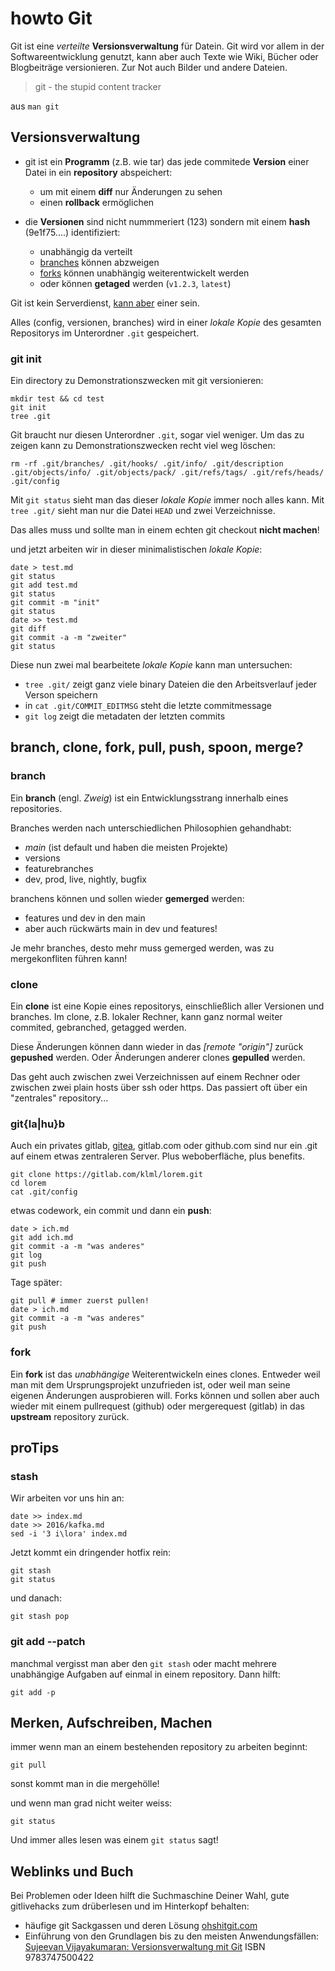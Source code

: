 # howto Git

Git ist eine *verteilte* __Versionsverwaltung__ für Datein.
Git wird vor allem in der Softwareentwicklung genutzt, kann aber auch Texte wie Wiki, Bücher oder Blogbeiträge versionieren.
Zur Not auch Bilder und andere Dateien.

> git - the stupid content tracker

aus `man git`


## Versionsverwaltung

* git ist ein __Programm__ (z.B. wie tar) das jede commitede __Version__ einer Datei in ein __repository__ abspeichert:
  * um mit einem __diff__ nur Änderungen zu sehen
  * einen __rollback__ ermöglichen

* die __Versionen__ sind nicht nummmeriert (123) sondern mit einem __hash__ (9e1f75....) identifiziert:
  * unabhängig da verteilt
  * [branches](#branch) können abzweigen
  * [forks](#fork) können unabhängig weiterentwickelt werden
  * oder können __getaged__ werden (`v1.2.3`, `latest`)

Git ist kein Serverdienst, [kann aber](#gitlahub) einer sein.

Alles (config, versionen, branches) wird in einer _lokale Kopie_ des gesamten Repositorys im Unterordner `.git` gespeichert.


### git init

Ein directory zu Demonstrationszwecken mit git versionieren:

```
mkdir test && cd test
git init
tree .git
```

Git braucht nur diesen Unterordner `.git`, sogar viel weniger.
Um das zu zeigen kann zu Demonstrationszwecken recht viel weg löschen:

```
rm -rf .git/branches/ .git/hooks/ .git/info/ .git/description .git/objects/info/ .git/objects/pack/ .git/refs/tags/ .git/refs/heads/ .git/config
```

Mit `git status` sieht man das dieser _lokale Kopie_ immer noch alles kann.
Mit `tree .git/` sieht man nur die Datei `HEAD` und zwei Verzeichnisse.

Das alles muss und sollte man in einem echten git checkout __nicht machen__!



und jetzt arbeiten wir in dieser minimalistischen _lokale Kopie_:

```
date > test.md
git status
git add test.md
git status
git commit -m "init"
git status
date >> test.md
git diff
git commit -a -m "zweiter"
git status
```

Diese nun zwei mal bearbeitete _lokale Kopie_ kann man untersuchen:

* `tree .git/` zeigt ganz viele binary Dateien die den Arbeitsverlauf jeder Verson speichern
* in `cat .git/COMMIT_EDITMSG` steht die letzte commitmessage
* `git log` zeigt die metadaten der letzten commits



## branch, clone, fork, pull, push, spoon, merge?

### branch

Ein __branch__ (engl. _Zweig_) ist ein Entwicklungsstrang innerhalb eines repositories.

Branches werden nach unterschiedlichen Philosophien gehandhabt:

* *main* (ist default und haben die meisten Projekte)
* versions
* featurebranches
* dev, prod, live, nightly, bugfix

branchens können und sollen wieder __gemerged__ werden:

* features und dev in den main
* aber auch rückwärts main in dev und features!

Je mehr branches, desto mehr muss gemerged werden, was zu mergekonfliten führen kann!

### clone

Ein __clone__ ist eine Kopie eines repositorys, einschließlich aller Versionen und branches.
Im clone, z.B. lokaler Rechner, kann ganz normal weiter commited, gebranched, getagged werden.

Diese Änderungen können dann wieder in das *[remote "origin"]* zurück __gepushed__ werden.
Oder Änderungen anderer clones __gepulled__ werden.

Das geht auch zwischen zwei Verzeichnissen auf einem Rechner oder zwischen zwei plain hosts über ssh oder https.
Das passiert oft über ein "zentrales" repository...

### git{la|hu}b

Auch ein privates gitlab, [gitea](https://gitea.io), gitlab.com oder github.com sind nur ein .git auf einem etwas zentraleren Server.
Plus weboberfläche, plus benefits.

```
git clone https://gitlab.com/klml/lorem.git
cd lorem
cat .git/config
```

etwas codework, ein commit und dann ein __push__:
```
date > ich.md
git add ich.md
git commit -a -m "was anderes"
git log
git push
```

Tage später:
```
git pull # immer zuerst pullen!
date > ich.md
git commit -a -m "was anderes"
git push
```

### fork

Ein __fork__ ist das _unabhängige_ Weiterentwickeln eines clones.
Entweder weil man mit dem Ursprungsprojekt unzufrieden ist, oder weil man seine eigenen Änderungen ausprobieren will.
Forks können und sollen aber auch wieder mit einem pullrequest (github) oder mergerequest (gitlab) in das __upstream__ repository zurück.


## proTips

### stash
Wir arbeiten vor uns hin an:

```
date >> index.md
date >> 2016/kafka.md
sed -i '3 i\lora' index.md
```
Jetzt kommt ein dringender hotfix rein:
```
git stash
git status
```
und danach:
```
git stash pop
```
### git add --patch 
manchmal vergisst man aber den `git stash` oder macht mehrere unabhängige Aufgaben auf einmal in einem repository.
Dann hilft:
```
git add -p
```

## Merken, Aufschreiben, Machen

immer wenn man an einem bestehenden repository zu arbeiten beginnt:
```
git pull
```
sonst kommt man in die mergehölle!

und wenn man grad nicht weiter weiss:
```
git status
```

Und immer alles lesen was einem `git status` sagt!

## Weblinks und Buch

Bei Problemen oder Ideen hilft die Suchmaschine Deiner Wahl, gute gitlivehacks zum drüberlesen und im Hinterkopf behalten:

* häufige git Sackgassen und deren Lösung [ohshitgit.com](https://ohshitgit.com)
* Einführung von den Grundlagen bis zu den meisten Anwendungsfällen: [Sujeevan Vijayakumaran: Versionsverwaltung mit Git](https://www.bookzilla.de/shop/article/40280086/sujeevan_vijayakumaran_versionsverwaltung_mit_git.html) ISBN 9783747500422
